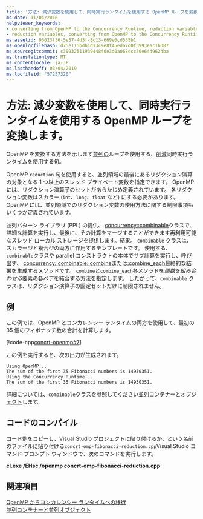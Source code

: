 ```yaml
---
title: '方法: 減少変数を使用して、同時実行ランタイムを使用する OpenMP ループを変換します。'
ms.date: 11/04/2016
helpviewer_keywords:
- converting from OpenMP to the Concurrency Runtime, reduction variables
- reduction variables, converting from OpenMP to the Concurrency Runtime
ms.assetid: 96623f36-5e57-4d3f-8c13-669e6cd535b1
ms.openlocfilehash: d75e115bdb1d13c9e8f45ed67d0f3993eac1b387
ms.sourcegitcommit: c3093251193944840e3d0a068ecc30e6449624ba
ms.translationtype: MT
ms.contentlocale: ja-JP
ms.lasthandoff: 03/04/2019
ms.locfileid: "57257320"
---
```

# <a name="how-to-convert-an-openmp-loop-that-uses-a-reduction-variable-to-use-the-concurrency-runtime"></a>方法: 減少変数を使用して、同時実行ランタイムを使用する OpenMP ループを変換します。

OpenMP を変換する方法を示します[並列](../../parallel/concrt/how-to-use-parallel-invoke-to-write-a-parallel-sort-routine.md#parallel)[の](../../parallel/openmp/reference/for-openmp.md)ループを使用する、[削減](../../parallel/openmp/reference/reduction.md)同時実行ランタイムを使用する句。

OpenMP `reduction` 句を使用すると、並列領域の最後にあるリダクション演算の対象となる 1 つ以上のスレッド プライベート変数を指定できます。 OpenMP には、リダクション演算子のセットがあらかじめ定義されています。 各リダクション変数はスカラー (`int`、`long`、`float` など) にする必要があります。 OpenMP には、並列領域でのリダクション変数の使用方法に関する制限事項もいくつか定義されています。

並列パターン ライブラリ (PPL) の提供、 [concurrency::combinable](../../parallel/concrt/reference/combinable-class.md)クラスで、詳細な計算を実行し、最後に、その計算をマージすることができます再利用可能なスレッド ローカル ストレージを提供します。結果。 
  `combinable` クラスは、スカラー型と複合型の両方に作用するテンプレートです。 使用する、`combinable`クラスや parallel コンストラクトの本体でサブ計算を実行し、呼び出す、 [concurrency::combinable::combine](reference/combinable-class.md#combine)または[:combine_each](reference/combinable-class.md#combine_each)最終的な結果を生成するメソッドです。 `combine`と`combine_each`各メソッドを*関数を組み合わせる*要素の各ペアを結合する方法を指定します。 したがって、`combinable` クラスは、リダクション演算子の固定セットだけに制限されません。

## <a name="example"></a>例

この例では、OpenMP とコンカレンシー ランタイムの両方を使用して、最初の 35 個のフィボナッチ数の合計を計算します。

[!code-cpp[concrt-openmp#7](../../parallel/concrt/codesnippet/cpp/convert-an-openmp-loop-that-uses-a-reduction-variable_1.cpp)]

この例を実行すると、次の出力が生成されます。

```Output
Using OpenMP...
The sum of the first 35 Fibonacci numbers is 14930351.
Using the Concurrency Runtime...
The sum of the first 35 Fibonacci numbers is 14930351.
```

詳細については、`combinable`クラスを参照してください[並列コンテナーとオブジェクト](../../parallel/concrt/parallel-containers-and-objects.md)します。

## <a name="compiling-the-code"></a>コードのコンパイル

コード例をコピーし、Visual Studio プロジェクトに貼り付けるか、という名前のファイルに貼り付ける`concrt-omp-fibonacci-reduction.cpp`Visual Studio コマンド プロンプト ウィンドウで、次のコマンドを実行します。

**cl.exe /EHsc /openmp concrt-omp-fibonacci-reduction.cpp**

## <a name="see-also"></a>関連項目

[OpenMP からコンカレンシー ランタイムへの移行](../../parallel/concrt/migrating-from-openmp-to-the-concurrency-runtime.md)<br/>
[並列コンテナーと並列オブジェクト](../../parallel/concrt/parallel-containers-and-objects.md)
